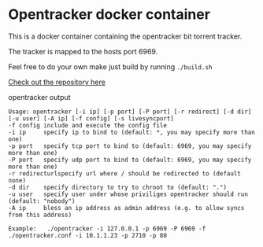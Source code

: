 Opentracker docker container
========

This is a docker container containing the opentracker bit torrent tracker.

The tracker is mapped to the hosts port 6969.

Feel free to do your own make just build by running `./build.sh`

[Check out the repository here](https://github.com/Anthonyzou/docker-build-stuffs)


opentracker output

    Usage: opentracker [-i ip] [-p port] [-P port] [-r redirect] [-d dir] [-u user] [-A ip] [-f config] [-s livesyncport]
    -f config include and execute the config file
    -i ip     specify ip to bind to (default: *, you may specify more than one)
    -p port   specify tcp port to bind to (default: 6969, you may specify more than one)
    -P port   specify udp port to bind to (default: 6969, you may specify more than one)
    -r redirecturlspecify url where / should be redirected to (default none)
    -d dir    specify directory to try to chroot to (default: ".")
    -u user   specify user under whose priviliges opentracker should run (default: "nobody")
    -A ip     bless an ip address as admin address (e.g. to allow syncs from this address)

    Example:   ./opentracker -i 127.0.0.1 -p 6969 -P 6969 -f ./opentracker.conf -i 10.1.1.23 -p 2710 -p 80
